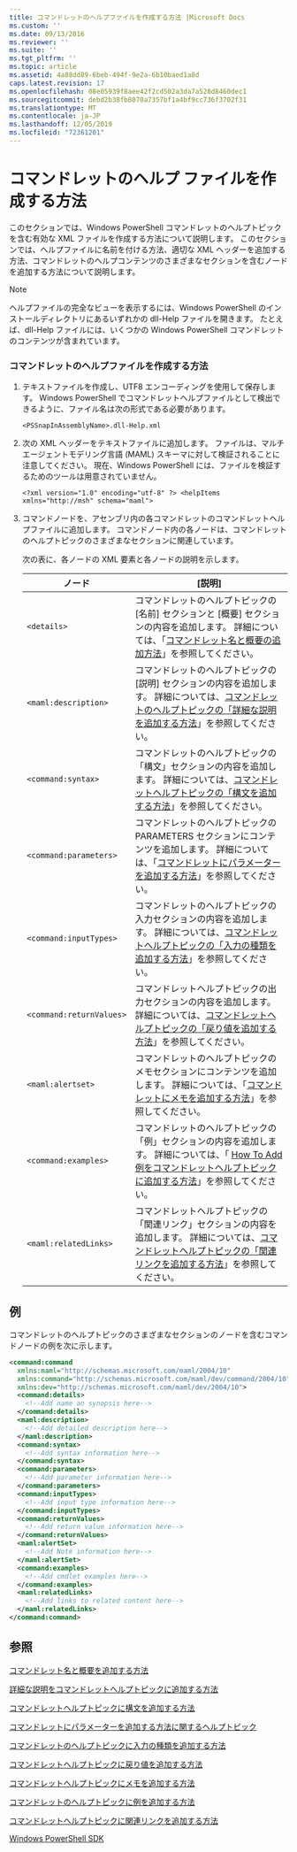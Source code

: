 ```yaml
---
title: コマンドレットのヘルプファイルを作成する方法 |Microsoft Docs
ms.custom: ''
ms.date: 09/13/2016
ms.reviewer: ''
ms.suite: ''
ms.tgt_pltfrm: ''
ms.topic: article
ms.assetid: 4a88dd89-6beb-494f-9e2a-6b10baed1a8d
caps.latest.revision: 17
ms.openlocfilehash: 08e05939f8aee42f2cd502a3da7a528d8460dec1
ms.sourcegitcommit: debd2b38fb8070a7357bf1a4bf9cc736f3702f31
ms.translationtype: MT
ms.contentlocale: ja-JP
ms.lasthandoff: 12/05/2019
ms.locfileid: "72361201"
---
```

# <a name="how-to-create-the-cmdlet-help-file"></a>コマンドレットのヘルプ ファイルを作成する方法

このセクションでは、Windows PowerShell コマンドレットのヘルプトピックを含む有効な XML ファイルを作成する方法について説明します。 このセクションでは、ヘルプファイルに名前を付ける方法、適切な XML ヘッダーを追加する方法、コマンドレットのヘルプコンテンツのさまざまなセクションを含むノードを追加する方法について説明します。

> [!NOTE]
> ヘルプファイルの完全なビューを表示するには、Windows PowerShell のインストールディレクトリにあるいずれかの dll-Help ファイルを開きます。 たとえば、dll-Help ファイルには、いくつかの Windows PowerShell コマンドレットのコンテンツが含まれています。

### <a name="how-to-create-a-cmdlet-help-file"></a>コマンドレットのヘルプファイルを作成する方法

1. テキストファイルを作成し、UTF8 エンコーディングを使用して保存します。 Windows PowerShell でコマンドレットヘルプファイルとして検出できるように、ファイル名は次の形式である必要があります。

   `<PSSnapInAssemblyName>.dll-Help.xml`

2. 次の XML ヘッダーをテキストファイルに追加します。 ファイルは、マルチエージェントモデリング言語 (MAML) スキーマに対して検証されることに注意してください。 現在、Windows PowerShell には、ファイルを検証するためのツールは用意されていません。

   `<?xml version="1.0" encoding="utf-8" ?> <helpItems xmlns="http://msh" schema="maml">`

3. コマンドノードを、アセンブリ内の各コマンドレットのコマンドレットヘルプファイルに追加します。 コマンドノード内の各ノードは、コマンドレットのヘルプトピックのさまざまなセクションに関連しています。

   次の表に、各ノードの XML 要素と各ノードの説明を示します。

   |ノード|[説明]|
   |----------|-----------------|
   |`<details>`|コマンドレットのヘルプトピックの [名前] セクションと [概要] セクションの内容を追加します。 詳細については、「[コマンドレット名と概要の追加方法](./how-to-add-the-cmdlet-name-and-synopsis-to-a-cmdlet-help-topic.md)」を参照してください。|
   |`<maml:description>`|コマンドレットのヘルプトピックの [説明] セクションの内容を追加します。 詳細については、[コマンドレットのヘルプトピックの「詳細な説明を追加する方法](./how-to-add-a-cmdlet-description.md)」を参照してください。|
   |`<command:syntax>`|コマンドレットのヘルプトピックの「構文」セクションの内容を追加します。 詳細については、[コマンドレットヘルプトピックの「構文を追加する方法](./how-to-add-syntax-to-a-cmdlet-help-topic.md)」を参照してください。|
   |`<command:parameters>`|コマンドレットのヘルプトピックの PARAMETERS セクションにコンテンツを追加します。 詳細については、「[コマンドレットにパラメーターを追加する方法](./how-to-add-parameter-information.md)」を参照してください。|
   |`<command:inputTypes>`|コマンドレットのヘルプトピックの入力セクションの内容を追加します。 詳細については、[コマンドレットヘルプトピックの「入力の種類を追加する方法](./how-to-add-input-types-to-a-cmdlet-help-topic.md)」を参照してください。|
   |`<command:returnValues>`|コマンドレットヘルプトピックの出力セクションの内容を追加します。 詳細については、[コマンドレットヘルプトピックの「戻り値を追加する方法](./how-to-add-return-values-to-a-cmdlet-help-topic.md)」を参照してください。|
   |`<maml:alertset>`|コマンドレットのヘルプトピックのメモセクションにコンテンツを追加します。 詳細については、「[コマンドレットにメモを追加する方法](./how-to-add-notes-to-a-cmdlet-help-topic.md)」を参照してください。|
   |`<command:examples>`|コマンドレットのヘルプトピックの「例」セクションの内容を追加します。 詳細については、「 [How To Add 例をコマンドレットヘルプトピックに追加する方法](./how-to-add-examples-to-a-cmdlet-help-topic.md)」を参照してください。|
   |`<maml:relatedLinks>`|コマンドレットヘルプトピックの「関連リンク」セクションの内容を追加します。 詳細については、[コマンドレットヘルプトピックの「関連リンクを追加する方法](./how-to-add-related-links-to-a-cmdlet-help-topic.md)」を参照してください。|

## <a name="example"></a>例

 コマンドレットのヘルプトピックのさまざまなセクションのノードを含むコマンドノードの例を次に示します。

```xml
<command:command
  xmlns:maml="http://schemas.microsoft.com/maml/2004/10"
  xmlns:command="http://schemas.microsoft.com/maml/dev/command/2004/10"
  xmlns:dev="http://schemas.microsoft.com/maml/dev/2004/10">
  <command:details>
    <!--Add name an synopsis here-->
  </command:details>
  <maml:description>
    <!--Add detailed description here-->
  </maml:description>
  <command:syntax>
    <!--Add syntax information here-->
  </command:syntax>
  <command:parameters>
    <!--Add parameter information here-->
  </command:parameters>
  <command:inputTypes>
    <!--Add input type information here-->
  </command:inputTypes>
  <command:returnValues>
    <!--Add return value information here-->
  </command:returnValues>
  <maml:alertSet>
    <!--Add Note information here-->
  </maml:alertSet>
  <command:examples>
    <!--Add cmdlet examples here-->
  </command:examples>
  <maml:relatedLinks>
    <!--Add links to related content here-->
  </maml:relatedLinks>
</command:command>
```

## <a name="see-also"></a>参照

 [コマンドレット名と概要を追加する方法](./how-to-add-the-cmdlet-name-and-synopsis-to-a-cmdlet-help-topic.md)

 [詳細な説明をコマンドレットヘルプトピックに追加する方法](./how-to-add-a-cmdlet-description.md)

 [コマンドレットヘルプトピックに構文を追加する方法](./how-to-add-syntax-to-a-cmdlet-help-topic.md)

 [コマンドレットにパラメーターを追加する方法に関するヘルプトピック](./how-to-add-parameter-information.md)

 [コマンドレットのヘルプトピックに入力の種類を追加する方法](./how-to-add-input-types-to-a-cmdlet-help-topic.md)

 [コマンドレットヘルプトピックに戻り値を追加する方法](./how-to-add-return-values-to-a-cmdlet-help-topic.md)

 [コマンドレットヘルプトピックにメモを追加する方法](./how-to-add-notes-to-a-cmdlet-help-topic.md)

 [コマンドレットのヘルプトピックに例を追加する方法](./how-to-add-examples-to-a-cmdlet-help-topic.md)

 [コマンドレットヘルプトピックに関連リンクを追加する方法](./how-to-add-related-links-to-a-cmdlet-help-topic.md)

 [Windows PowerShell SDK](../windows-powershell-reference.md)